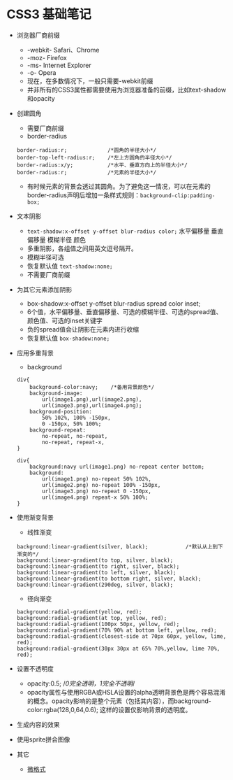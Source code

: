 # CSS3 基础笔记

* 浏览器厂商前缀
    * -webkit-    Safari、Chrome
    * -moz-       Firefox
    * -ms-        Internet Explorer
    * -o-         Opera
    * 现在，在多数情况下，一般只需要-webkit前缀
    * 并非所有的CSS3属性都需要使用为浏览器准备的前缀，比如text-shadow和opacity

* 创建圆角
    * 需要厂商前缀
    * border-radius
    ```
    border-radius:r;             /*圆角的半径大小*/
    border-top-left-radius:r;    /*左上方圆角的半径大小*/
    border-radius:x/y;           /*水平、垂直方向上的半径大小*/
    border-radius:r;             /*元素的半径大小*/
    ```
    * 有时候元素的背景会透过其圆角。为了避免这一情况，可以在元素的border-radius声明后增加一条样式规则：`background-clip:padding-box;`

* 文本阴影
    * `text-shadow:x-offset y-offset blur-radius color;`      水平偏移量 垂直偏移量 模糊半径 颜色
    * 多重阴影，各组值之间用英文逗号隔开。
    * 模糊半径可选
    * 恢复默认值 `text-shadow:none;`
    * 不需要厂商前缀

* 为其它元素添加阴影
    * box-shadow:x-offset y-offset blur-radius spread color inset;
    * 6个值，水平偏移量、垂直偏移量、可选的模糊半径、可选的spread值、颜色值、可选的inset关键字
    * 负的spread值会让阴影在元素内进行收缩
    * 恢复默认值 `box-shadow:none;`

* 应用多重背景
    * background
    ```
    div{
        background-color:navy;    /*备用背景颜色*/
        background-image:
            url(image1.png),url(image2.png),
            url(image3.png),url(image4.png);
        background-position:
            50% 102%, 100% -150px,
            0 -150px, 50% 100%;
        background-repeat:
            no-repeat, no-repeat,
            no-repeat, repeat-x,
    }
    ```
    ```
    div{
        background:navy url(image1.png) no-repeat center bottom;
        background:
            url(image1.png) no-repeat 50% 102%,
            url(image2.png) no-repeat 100% -150px,
            url(image3.png) no-repeat 0 -150px,
            url(image4.png) repeat-x 50% 100%;
    }
    ```

* 使用渐变背景
    * 线性渐变
    ```
    background:linear-gradient(silver, black);            /*默认从上到下渐变的*/
    background:linear-gradient(to top, silver, black);
    background:linear-gradient(to right, silver, black);
    background:linear-gradient(to left, silver, black);
    background:linear-gradient(to bottom right, silver, black);
    background:linear-gradient(290deg, silver, black);
    ```
    * 径向渐变
    ```
    background:radial-gradient(yellow, red);
    background:radial-gradient(at top, yellow, red);
    background:radial-gradient(100px 50px, yellow, red);
    background:radial-gradient(70% 90% at bottom left, yellow, red);
    background:radial-gradient(closest-side at 70px 60px, yellow, lime, red);
    background:radial-gradient(30px 30px at 65% 70%,yellow, lime 70%, red);
    ```

* 设置不透明度
    * opacity:0.5;  /*0完全透明，1完全不透明*/
    * opacity属性与使用RGBA或HSLA设置的alpha透明背景色是两个容易混淆的概念。opacity影响的是整个元素（包括其内容），而background-color:rgba(128,0,64,0.6); 这样的设置仅影响背景的透明度。

* 生成内容的效果

* 使用sprite拼合图像

* 其它
    * [微格式](http://microformats.org/)
